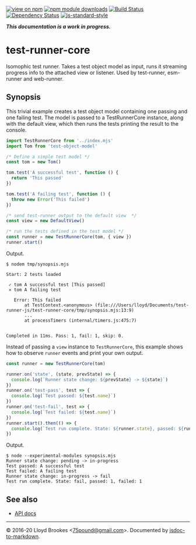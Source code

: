 [![view on npm](https://img.shields.io/npm/v/test-runner-core.svg)](https://www.npmjs.org/package/test-runner-core)
[![npm module downloads](https://img.shields.io/npm/dt/test-runner-core.svg)](https://www.npmjs.org/package/test-runner-core)
[![Build Status](https://travis-ci.org/test-runner-js/test-runner-core.svg?branch=master)](https://travis-ci.org/test-runner-js/test-runner-core)
[![Dependency Status](https://badgen.net/david/dep/test-runner-js/test-runner-core)](https://david-dm.org/test-runner-js/test-runner-core)
[![js-standard-style](https://img.shields.io/badge/code%20style-standard-brightgreen.svg)](https://github.com/feross/standard)

***This documentation is a work in progress.***

# test-runner-core

Isomophic test runner. Takes a test object model as input, runs it streaming progress info to the attached view or listener. Used by test-runner, esm-runner and web-runner.

## Synopsis

This trivial example creates a test object model containing one passing and one failing test. The model is passed to a TestRunnerCore instance, along with the default view, which then runs the tests printing the result to the console.

```js
import TestRunnerCore from '../index.mjs'
import Tom from 'test-object-model'

/* Define a simple test model */
const tom = new Tom()

tom.test('A successful test', function () {
  return 'This passed'
})

tom.test('A failing test', function () {
  throw new Error('This failed')
})

/* send test-runner output to the default view  */
const view = new DefaultView()

/* run the tests defined in the test model */
const runner = new TestRunnerCore(tom, { view })
runner.start()
```

Output.

```
$ nodem tmp/synopsis.mjs

Start: 2 tests loaded

 ✓ tom A successful test [This passed]
 ⨯ tom A failing test

   Error: This failed
       at TestContext.<anonymous> (file:///Users/lloyd/Documents/test-runner-js/test-runner-core/tmp/synopsis.mjs:13:9)
       ...
       at processTimers (internal/timers.js:475:7)


Completed in 11ms. Pass: 1, fail: 1, skip: 0.
```

Instead of passing a `view` instance to `TestRunnerCore`, this example shows how to observe `runner` events and print your own output.

```js
const runner = new TestRunnerCore(tom)

runner.on('state', (state, prevState) => {
  console.log(`Runner state change: ${prevState} -> ${state}`)
})
runner.on('test-pass', test => {
  console.log(`Test passed: ${test.name}`)
})
runner.on('test-fail', test => {
  console.log(`Test failed: ${test.name}`)
})
runner.start().then(() => {
  console.log(`Test run complete. State: ${runner.state}, passed: ${runner.stats.pass}, failed: ${runner.stats.fail}`)
})
```

Output.

```
$ node --experimental-modules synopsis.mjs
Runner state change: pending -> in-progress
Test passed: A successful test
Test failed: A failing test
Runner state change: in-progress -> fail
Test run complete. State: fail, passed: 1, failed: 1
```

## See also

* [API docs](https://github.com/test-runner-js/test-runner-core/blob/master/docs/API.md)

* * *

&copy; 2016-20 Lloyd Brookes \<75pound@gmail.com\>. Documented by [jsdoc-to-markdown](https://github.com/jsdoc2md/jsdoc-to-markdown).
